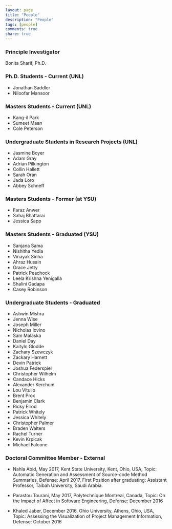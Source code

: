 ```yaml
---
layout: page
title: "People"
description: "People"
tags: [people] 
comments: true
share: true
---
```


### Principle Investigator
Bonita Sharif, Ph.D.


### Ph.D. Students - Current (UNL)
* Jonathan Saddler
* Niloofar Mansoor

### Masters Students - Current (UNL)
* Kang-il Park
* Sumeet Maan
* Cole Peterson

### Undergraduate Students in Research Projects (UNL)
* Jasmine Boyer
* Adam Gray
* Adrian Pilkington
* Collin Hallett
* Sarah Oran
* Jada Loro
* Abbey Schneff

### Masters Students - Former (at YSU)
* Faraz Anwer
* Sahaj Bhattarai
* Jessica Sapp

### Masters Students - Graduated (YSU)
* Sanjana Sama
* Nishitha Yedla
* Vinayak Sinha
* Ahraz Husain
* Grace Jetty
* Patrick Peachock
* Leela Krishna Yenigalla
* Shalini Gadapa
* Casey Robinson

### Undergraduate Students - Graduated
* Ashwin Mishra
* Jenna Wise
* Joseph Miller
* Nicholas Iovino
* Sam Malaska
* Daniel Day
* Kaityln Glodde
* Zachary Szewczyk
* Zackary Harnett
* Devin Patrick
* Joshua Federspiel
* Christopher Wilhelm
* Candace Hicks
* Alexander Kerchum
* Lou Vitullo
* Brent Prox
* Benjamin Clark
* Ricky Elrod
* Patrick Whitely
* Jessica Whitely
* Christopher Palmer
* Braden Walters
* Rachel Turner
* Kevin Krpicak
* Michael Falcone


### Doctoral Committee Member - External
* Nahla Abid, May 2017, Kent State University, Kent, Ohio, USA, Topic: Automatic Generation and Assessment of Source-code Method Summaries, Defense: April 2017, First Position after graduating: Assistant Professor, Taibah University, Saudi Arabia.

* Parastou Tourani, May 2017, Polytechnique Montreal, Canada, Topic: On the Impact of Affect in Software Engineering, Defense: December 2016 

* Khaled Jaber, December 2016,  Ohio University, Athens, Ohio, USA, Topic: Assessing the Visualization of Project Management Information, Defense: October 2016

